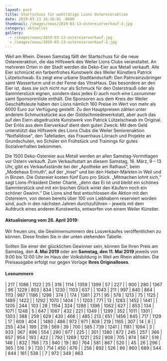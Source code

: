 ```yaml
---
layout: post
title: Startschuss für wohltätige Lions Ostereieraktion
date: 2019-03-13 16:16:01 -0600
thumbnail: /images/news/2019-03-13-ostereierverkauf-3.jpg
category: aktuelles
gallery:
  - /images/news/2019-03-13-ostereierverkauf.jpg
  - /images/news/2019-03-13-ostereierverkauf-2.jpg
---
```


Weil am Rhein. Diesen Samstag fällt der Startschuss für die neue Ostereieraktion, die das Hilfswerk des Weiler Lions Clubs veranstaltet. An mehreren Orten in der Stadt werden die Deko-Eier aus Metall verkauft. Alle Eier schmückt ein farbenfrohes Kunstwerk des Weiler Künstlers Patrick Lützelschwab. Es zeigt eine urbane Stadtlandschaft: Den Palmrainzubringer samt Wasserturm und in der Ferne das VitraHaus. Das besondere an den Eier ist, dass sie sich nicht nur als Schmuck für den Osterstrauß oder als Sammlerstück eignen, sondern dass jedes Ei auch noch eine Losnummer samt Sponsorenliste enthält. Die Sponsoren aus dem Kreis der Weiler Geschäftsleute haben den Lions nämlich 160 Preise im Wert von mehr als 6000 Euro zur Verfügung gestellt. Zu den Hauptpreisen zählen unter anderem Schmuckstücke aus der Goldschmiedewerkstatt, aber auch das auf den Eiern abgedruckte Kunstwerk von Patrick Lützelschwab im Original. Der Erlös aus dem Eierverkauf dient dem guten Zweck: Mit dem Geld unterstützt das Hilfswerk des Lions Clubs die Weiler Seniorenaktion "Notfalldose", den Tafelladen, das Frauenhaus Lörrach und Projekte an Grundschulen, wo Schüler ein Frühstück und Trainings für gutes Sozialverhalten bekommen.

Die 1500 Deko-Ostereier aus Metall werden an allen Samstag-Vormittagen vor Ostern verkauft. Zum Verkaufsstart an diesem Samstag, 16. März, 9 – 13 Uhr, gibt es Verkaufsstände bei der „Apotheke am Rathaus“, beim „Modehaus Ermuth“, auf der „Insel“ und bei den Hieber-Märkten in Weil und in Binzen. Die Ostereier kosten fünf Euro pro Stück. „Mitmachen lohnt sich,“ sagt Lions-Präsident Dieter Charté, „denn das Ei ist und bleibt ein schönes Sammlerstück und mit ein bischen Glück winkt den Käufern noch ein schöner Gewinn.“ Die Lions sind fest entschlossen die Aktion mit den Ostereiern, von denen bereits über 100 von Liebhabern reserviert worden sind, auch in den nächsten Jahren durchzuführen – jeweils mit dem Aufdruck eines anderen Kunstwerks, entworfen von einem Weiler Künstler.

#### Aktualisierung vom 26. April 2019:

Wir freuen uns, die Gewinnernummern des Losverkaufes veröffentlichen zu können. Diese finden Sie in der unten stehenden Tabelle.

Sollten Sie einer der glücklichen Gewinner sein, können Sie Ihren Preis am Samstag, den **4. Mai 2019** oder am **Samstag, den 11. Mai 2019** jeweils von 9:00 bis 12:00 Uhr im Haus der Volksbildung in Weil am Rhein abholen. Die Preisausgabe erfolgt nur gegen Vorlage **Ihres Originalloses**.

#### Losnummern

| 217 |	1086 |	1122 |	25 |	318 |	1114 |	1359 |	1399 |	57 |	227 |
| 900 |	280 |	1367 |	96 |	1229 |	803 |	834 |	1230 |	1103 |	637 |
| 1043 |	211 |	997 |	840 |	864 |	1113 |	987 |	1186 |	1298 |	374 |
| 174 |	1381 |	271 |	95 |	578 |	1213 |	75 |	1125 |	1489 |	1422 |
| 1292 |	1070 |	1404 |	1 |	1203 |	771 |	13 |	1283 |	1452 |	1441 |
| 1205 |	244 |	103 |	28 |	1154 |	324 |	1286 |	1396 |	1062 |	627 |
| 853 |	134 |	1071 |	1248 |	5 |	647 |	1067 |	432 |	221 |	1349 |
| 1299 |	352 |	1011 |	1301 |	1303 |	388 |	259 |	629 |	430 |	466 |
| 485 |	213 |	651 |	1456 |	845 |	717 |	1129 |	17 |	609 |	404 |
| 1480 |	486 |	972 |	971 |	808 |	219 |	1165 |	307 |	14 |	8 |
| 255 |	434 |	199 |	219 |	569 |	39 |	700 |	585 |	739 |	1241 |
| 1181 |	1094 |	3 |	933 |	367 |	896 |	554 |	290 |	977 |	225 |
| 301 |	1380 |	872 |	245 |	257 |	366 |	657 |	954 |	193 |	422 |
| 792 |	1269 |	1221 |	252 |	908 |	705 |	874 |	567 |	518 |	146 |
| 832 |	766 |	73 |	940 |	19 |	80 |	764 |	581 |	867 |	520 |
| 45 |	26 |	296 |	365 |	516 |	9 |	720 |	714 |	450 |	676 |
| 256 |	892 |	526 |	86 |	860 |	689 |	544 |	844 |	161 |	538 |
| 7 |	972 |	349 |	863